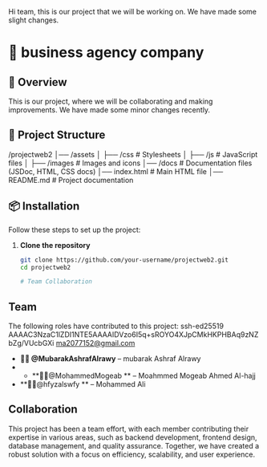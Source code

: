 Hi team, this is our project that we will be working on. We have made some slight changes.
# 📌 business agency company

## 🚀 Overview
This is our project, where we will be collaborating and making improvements. We have made some minor changes recently.

## 📂 Project Structure
/projectweb2
│── /assets
│   ├── /css       # Stylesheets
│   ├── /js        # JavaScript files
│   ├── /images    # Images and icons
│── /docs          # Documentation files (JSDoc, HTML, CSS docs)
│── index.html     # Main HTML file
│── README.md      # Project documentation

## 📦 Installation
Follow these steps to set up the project:

1. **Clone the repository**  
   ```bash
   git clone https://github.com/your-username/projectweb2.git
   cd projectweb2

   # Team Collaboration

## Team
The following roles have contributed to this project:
ssh-ed25519 AAAAC3NzaC1lZDI1NTE5AAAAIDVzo6I5q+sROYO4XJpCMkHKPHBAq9zNZbZg/VUcbGXi ma2077152@gmail.com

- **👨‍💻 @MubarakAshrafAlrawy** – mubarak Ashraf Alrawy
- - **🧑‍💻@MohammedMogeab  ** –  Moahmmed Mogeab Ahmed Al-hajj
- **👩‍💻@hfyzalswfy ** – Mohammed Ali
 

## Collaboration
This project has been a team effort, with each member contributing their expertise in various areas, such as backend development, frontend design, database management, and quality assurance. Together, we have created a robust solution with a focus on efficiency, scalability, and user experience.
